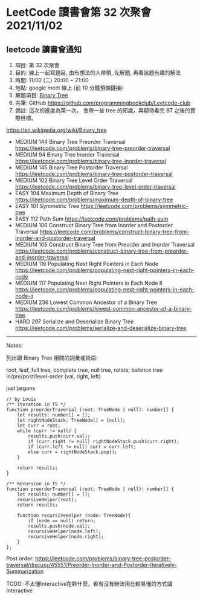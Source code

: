 # LeetCode 讀書會第 32 次聚會 2021/11/02

## leetcode 讀書會通知

1. 項目: 第 32 次聚會
2. 目的: 線上一起寫題目, 由有想法的人帶領, 先解題, 再看該題有趣的解法
3. 時間: 11/02 (二) 20:00 ~ 21:00
4. 地點: google meet 線上 (前 10 分鐘預備鏈接)
5. 解題項目:  [Binary Tree](https://leetcode.com/explore/learn/card/data-structure-tree/)
6. 共筆: GitHub https://github.com/programmingbookclub/Leetcode-club
7. 備註: 這次的進度為第一次。
會帶一些 tree 的知識，與期待看完 BT 之後的實際目標。

https://en.wikipedia.org/wiki/Binary_tree

* 	MEDIUM	144	Binary Tree Preorder Traversal	https://leetcode.com/problems/binary-tree-preorder-traversal
* 	MEDIUM	94	Binary Tree Inorder Traversal	https://leetcode.com/problems/binary-tree-inorder-traversal
* 	MEDIUM	145	Binary Tree Postorder Traversal	https://leetcode.com/problems/binary-tree-postorder-traversal
* 	MEDIUM	102	Binary Tree Level Order Traversal	https://leetcode.com/problems/binary-tree-level-order-traversal
* 	EASY	104	Maximum Depth of Binary Tree	https://leetcode.com/problems/maximum-depth-of-binary-tree
* 	EASY	101	Symmetric Tree	https://leetcode.com/problems/symmetric-tree
* 	EASY	112	Path Sum	https://leetcode.com/problems/path-sum
* 	MEDIUM	106	Construct Binary Tree from Inorder and Postorder Traversal	https://leetcode.com/problems/construct-binary-tree-from-inorder-and-postorder-traversal
* 	MEDIUM	105	Construct Binary Tree from Preorder and Inorder Traversal	https://leetcode.com/problems/construct-binary-tree-from-preorder-and-inorder-traversal
* 	MEDIUM	116	Populating Next Right Pointers in Each Node	https://leetcode.com/problems/populating-next-right-pointers-in-each-node
* 	MEDIUM	117	Populating Next Right Pointers in Each Node II	https://leetcode.com/problems/populating-next-right-pointers-in-each-node-ii
* 	MEDIUM	236	Lowest Common Ancestor of a Binary Tree	https://leetcode.com/problems/lowest-common-ancestor-of-a-binary-tree
* 	HARD	297	Serialize and Deserialize Binary Tree	https://leetcode.com/problems/serialize-and-deserialize-binary-tree

--- 
Notes:

列出跟 Binary Tree 相關的詞彙或術語:

root, leaf, full tree, complete tree, null tree, rotate, balance tree in/pre/post/level-order
(val, right, left)

just jargons



```typescript=
// by Louis
/** Iteration in TS */
function preorderTraversal (root: TreeNode | null): number[] {
    let results: number[] = [];
    let rightNodeStack: TreeNode[] = [null];
    let curr = root;
    while (curr != null) {
        results.push(curr.val);
        if (curr.right != null) rightNodeStack.push(curr.right);
        if (curr.left != null) curr = curr.left;
        else curr = rightNodeStack.pop();
    }
    
    return results;
}

/** Recursion in TS */
function preorderTraversal (root: TreeNode | null): number[] {
    let results: number[] = [];
    recursiveHelper(root);
    return results;
   
    function recursiveHelper (node: TreeNode){
        if (node == null) return;
        results.push(node.val);
        recursiveHelper(node.left);
        recursiveHelper(node.right);
    }
};

```


Post order:
https://leetcode.com/problems/binary-tree-postorder-traversal/discuss/45551/Preorder-Inorder-and-Postorder-Iteratively-Summarization

TODO: 不太懂Interactive在幹什麼，看有沒有辦法用比較易懂的方式講Interactive
